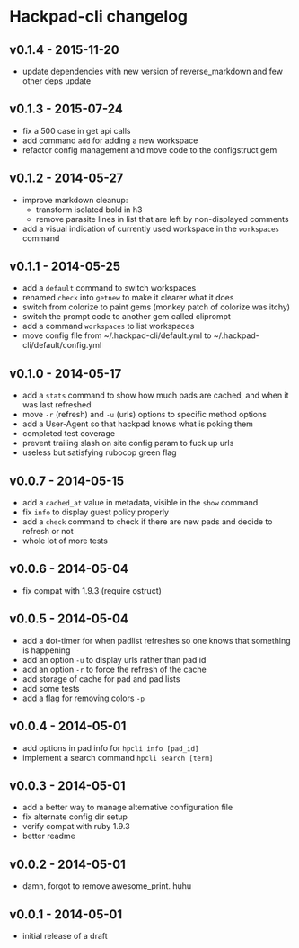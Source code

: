 Hackpad-cli changelog
=====================

v0.1.4 - 2015-11-20
-------------------
- update dependencies with new version of reverse_markdown
  and few other deps update

v0.1.3 - 2015-07-24
-------------------
- fix a 500 case in get api calls
- add command `add` for adding a new workspace
- refactor config management and move code to the configstruct gem

v0.1.2 - 2014-05-27
-------------------
- improve markdown cleanup:
  - transform isolated bold in h3
  - remove parasite lines in list that are left by non-displayed comments
- add a visual indication of currently used workspace in the `workspaces` command

v0.1.1 - 2014-05-25
-------------------
- add a `default` command to switch workspaces
- renamed `check` into `getnew` to make it clearer what it does
- switch from colorize to paint gems (monkey patch of colorize was itchy)
- switch the prompt code to another gem called cliprompt
- add a command `workspaces` to list workspaces
- move config file from ~/.hackpad-cli/default.yml to ~/.hackpad-cli/default/config.yml

v0.1.0 - 2014-05-17
-------------------
- add a `stats` command to show how much pads are cached, and when it was last refreshed
- move `-r` (refresh) and `-u` (urls) options to specific method options
- add a User-Agent so that hackpad knows what is poking them
- completed test coverage
- prevent trailing slash on site config param to fuck up urls
- useless but satisfying rubocop green flag

v0.0.7 - 2014-05-15
-------------------
- add a `cached_at` value in metadata, visible in the `show` command
- fix `info` to display guest policy properly
- add a `check` command to check if there are new pads and decide to refresh or not
- whole lot of more tests

v0.0.6 - 2014-05-04
-------------------
- fix compat with 1.9.3 (require ostruct)

v0.0.5 - 2014-05-04
-------------------
- add a dot-timer for when padlist refreshes so one knows that something is happening
- add an option `-u` to display urls rather than pad id
- add an option `-r` to force the refresh of the cache
- add storage of cache for pad and pad lists
- add some tests
- add a flag for removing colors `-p`

v0.0.4 - 2014-05-01
-------------------
- add options in pad info for `hpcli info [pad_id]`
- implement a search command `hpcli search [term]`

v0.0.3 - 2014-05-01
-------------------
- add a better way to manage alternative configuration file
- fix alternate config dir setup
- verify compat with ruby 1.9.3
- better readme

v0.0.2 - 2014-05-01
-------------------
- damn, forgot to remove awesome_print. huhu

v0.0.1 - 2014-05-01
-------------------
- initial release of a draft
